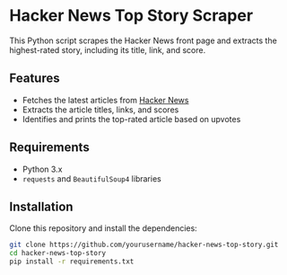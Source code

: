 # Hacker News Top Story Scraper

This Python script scrapes the Hacker News front page and extracts the highest-rated story, including its title, link, and score.

## Features
- Fetches the latest articles from [Hacker News](https://news.ycombinator.com/)
- Extracts the article titles, links, and scores
- Identifies and prints the top-rated article based on upvotes

## Requirements
- Python 3.x
- `requests` and `BeautifulSoup4` libraries

## Installation
Clone this repository and install the dependencies:

```bash
git clone https://github.com/yourusername/hacker-news-top-story.git
cd hacker-news-top-story
pip install -r requirements.txt
